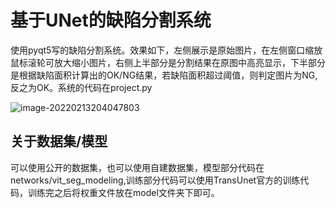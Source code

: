 # 基于UNet的缺陷分割系统
使用pyqt5写的缺陷分割系统。效果如下，左侧展示是原始图片，在左侧窗口缩放鼠标滚轮可放大缩小图片，右侧上半部分是分割结果在原图中高亮显示，下半部分是根据缺陷面积计算出的OK/NG结果，若缺陷面积超过阈值，则判定图片为NG,反之为OK。系统的代码在project.py

![image-20220213204047803](https://github.com/LihuaYang404/images/blob/main/image/image1.png)

## 关于数据集/模型
可以使用公开的数据集，也可以使用自建数据集，模型部分代码在networks/vit_seg_modeling,训练部分代码可以使用TransUnet官方的训练代码，训练完之后将权重文件放在model文件夹下即可。
